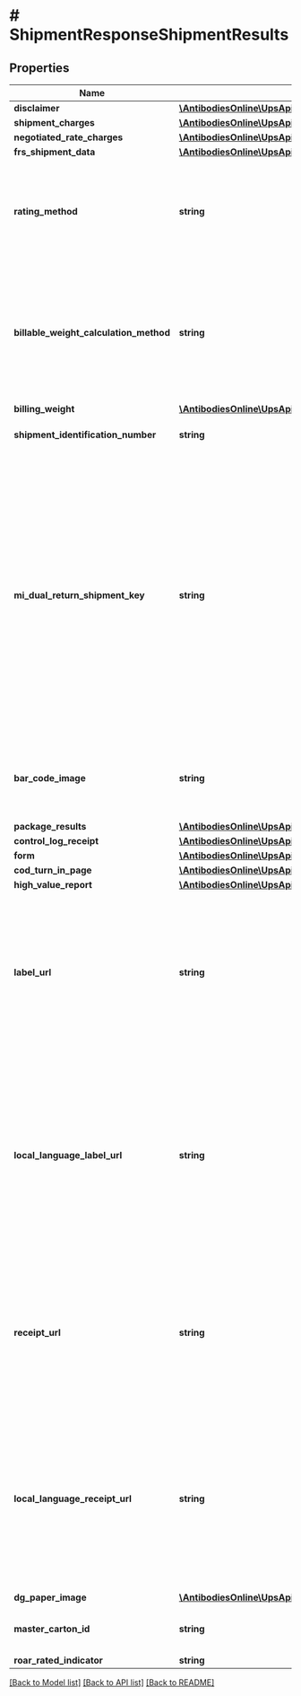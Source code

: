 # # ShipmentResponseShipmentResults

## Properties

Name | Type | Description | Notes
------------ | ------------- | ------------- | -------------
**disclaimer** | [**\AntibodiesOnline\UpsApi\Shipping\ShipmentResponseShipmentResultsDisclaimer**](ShipmentResponseShipmentResultsDisclaimer.md) |  | [optional]
**shipment_charges** | [**\AntibodiesOnline\UpsApi\Shipping\ShipmentResultsShipmentCharges**](ShipmentResultsShipmentCharges.md) |  | [optional]
**negotiated_rate_charges** | [**\AntibodiesOnline\UpsApi\Shipping\ShipmentResultsNegotiatedRateCharges**](ShipmentResultsNegotiatedRateCharges.md) |  | [optional]
**frs_shipment_data** | [**\AntibodiesOnline\UpsApi\Shipping\ShipmentResultsFRSShipmentData**](ShipmentResultsFRSShipmentData.md) |  | [optional]
**rating_method** | **string** | RatingMethod is to indicate whether the Shipment was rated as shipment level or package level. This information will be returned only if RatingMethodRequestedIndicator is present in the request.  Valid values: 01 &#x3D; Shipment level 02 &#x3D; Package level | [optional]
**billable_weight_calculation_method** | **string** | BillableWeightCalculationMethod is to indicate whether the billable weight calculation method utilized was - the package level or shipment level. This information will be returned only if RatingMethodRequestedIndicator is present in the request.  Valid values: 01 &#x3D; Shipment Billable Weight 02 &#x3D; Package Billable Weight | [optional]
**billing_weight** | [**\AntibodiesOnline\UpsApi\Shipping\ShipmentResultsBillingWeight**](ShipmentResultsBillingWeight.md) |  |
**shipment_identification_number** | **string** | Returned UPS shipment ID number.1Z Number of the first package in the shipment. | [optional]
**mi_dual_return_shipment_key** | **string** | MIDualReturnShipmentKey is unique key required to process Mail Innovations Dual Return Shipment.   The unique identifier (key) would be returned in response of first phase of Mail Innovations Dual Return Shipments.   This unique identifier (key) would be part of request for second phase of Mail Innovations Dual Return Shipments and would be played back in response for second phase of Mail Innovations Dual Return Shipment.  If the shipment is a Package return shipment, the package tracking number will be concatenated with the system time (in the format YYYY-MM-DDHH.MM.SS.NNN) and followed by service code.   If the shipment is an MI Returns shipment, the Mail Manifest ID (MMI) will be concatenated with the system time. | [optional]
**bar_code_image** | **string** | Bar Code Image will be returned as Base 64 encoded graphic image. Bar Code Image will be returned if BarCodeImageIndicator or BarCodeAndLabelIndicator is present. | [optional]
**package_results** | [**\AntibodiesOnline\UpsApi\Shipping\ShipmentResponseShipmentResultsPackageResults**](ShipmentResponseShipmentResultsPackageResults.md) |  | [optional]
**control_log_receipt** | [**\AntibodiesOnline\UpsApi\Shipping\ShipmentResponseShipmentResultsControlLogReceipt**](ShipmentResponseShipmentResultsControlLogReceipt.md) |  | [optional]
**form** | [**\AntibodiesOnline\UpsApi\Shipping\ShipmentResultsForm**](ShipmentResultsForm.md) |  | [optional]
**cod_turn_in_page** | [**\AntibodiesOnline\UpsApi\Shipping\ShipmentResultsCODTurnInPage**](ShipmentResultsCODTurnInPage.md) |  | [optional]
**high_value_report** | [**\AntibodiesOnline\UpsApi\Shipping\ShipmentResultsHighValueReport**](ShipmentResultsHighValueReport.md) |  | [optional]
**label_url** | **string** | URL will point to a page wherein label, receipt and other documents, if applicable, such as HighValueReport, CustomsInvoice and ImportControl instructions can be requested. LabelURL is returned only if the LabelLinksIndicator is requested for following shipments: Print/Electronic ImportControl shipment Print/Electronic Return shipment.  Forward shipment except for Mail Innovations Forward. | [optional]
**local_language_label_url** | **string** | URL will point to a page wherein label, receipt and other documents, if applicable, such as HighValueReport, CustomsInvoice and ImportControl instructions can be requested. LocalLanguageLabelURL is returned only if the LabelLinksIndicator is requested for following shipments: Print/Electronic ImportControl shipment Print/Electronic Return shipment.  Forward shipment except for Mail Innovations Forward.  Not returned if LabelLinksIndicator is requested with Locale element. | [optional]
**receipt_url** | **string** | URL will point to a page wherein label, receipt and other documents, if applicable, such as HighValueReport, CustomsInvoice and ImportControl instructions can be requested. ReceiptURL is returned only if the LabelLinksIndicator is requested for following shipments: Print/Electronic ImportControl shipment Print/Electronic Return shipment. | [optional]
**local_language_receipt_url** | **string** | URL will point to a page wherein label, receipt and other documents, if applicable, such as HighValueReport, CustomsInvoice and ImportControl instructions can be requested. LocalLanguageReceiptURL is returned only if the LabelLinksIndicator is requested for following shipments: Print/Electronic ImportControl shipment Print/Electronic Return shipment.   Not returned if LabelLinksIndicator is requested with Locale element. | [optional]
**dg_paper_image** | [**\AntibodiesOnline\UpsApi\Shipping\ShipmentResponseShipmentResultsDGPaperImage**](ShipmentResponseShipmentResultsDGPaperImage.md) |  | [optional]
**master_carton_id** | **string** | Master Carton ID. MasterCartonID will be return if MasterCartonIndicator is present in request. | [optional]
**roar_rated_indicator** | **string** | Informational only | [optional]

[[Back to Model list]](../../README.md#models) [[Back to API list]](../../README.md#endpoints) [[Back to README]](../../README.md)
